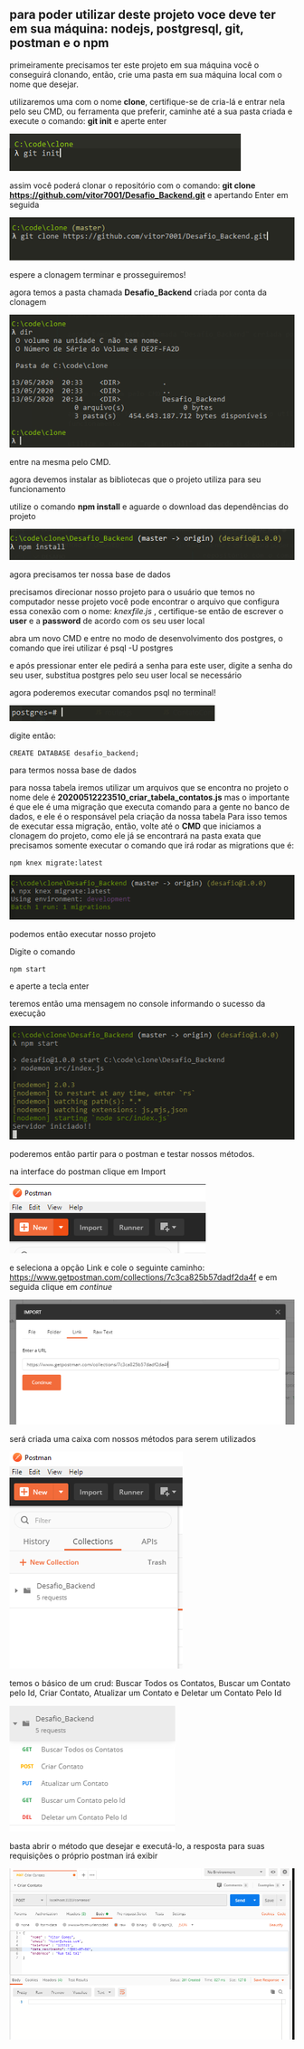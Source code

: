 ## para poder utilizar deste projeto voce deve ter em sua máquina: nodejs, postgresql, git, postman e o npm

primeiramente precisamos ter este projeto em sua máquina você o conseguirá clonando, então, crie uma pasta em sua máquina local com o nome que desejar.

utilizaremos uma com o nome **clone**, certifique-se de cria-lá
e entrar nela pelo seu CMD, ou ferramenta que preferir, caminhe até a sua pasta criada e execute o comando:
**git init** e aperte enter

![](/src/img/gitInit.PNG)


assim você poderá clonar o repositório com o comando: **git clone https://github.com/vitor7001/Desafio_Backend.git** e apertando Enter em seguida

![](/src/img/gitClone.PNG)

espere a clonagem terminar e prosseguiremos!

agora temos a pasta chamada **Desafio_Backend** criada por conta da clonagem

![](/src/img/criacaoPasta.PNG)


entre na mesma pelo CMD.

agora devemos instalar as bibliotecas que o projeto utiliza para seu funcionamento

utilize o comando **npm install** e aguarde o download das dependências do projeto

![](/src/img/npmInstall.PNG)

agora precisamos ter nossa base de dados

precisamos direcionar nosso projeto para o usuário que temos no computador nesse projeto você pode encontrar o arquivo que configura essa conexão com o nome: _knexfile.js_ , certifique-se então de escrever o __user__ e a __password__ de acordo com os seu user local

abra um novo CMD e entre no modo de desenvolvimento dos postgres, o comando que irei utilizar é
psql -U postgres

e após pressionar enter ele pedirá a senha para este user, digite a senha do seu user, substitua postgres pelo seu user local se necessário

agora poderemos executar comandos psql no terminal!

![](/src/img/linhaPsql.PNG)

digite então:

```
CREATE DATABASE desafio_backend;
```

para termos nossa base de dados

para nossa tabela iremos utilizar um arquivos que se encontra no projeto o nome dele é **20200512223510_criar_tabela_contatos.js** mas o importante é que ele é uma migração que executa comando para a gente no banco de dados, e ele é o responsável pela criação da nossa tabela Para isso temos de executar essa migração, então, volte até o **CMD** que iniciamos a clonagem do projeto, como ele já se encontrará na pasta exata que precisamos somente executar o comando que irá rodar as migrations
que é: 

```
npm knex migrate:latest
```

![](/src/img/migrate.PNG)

podemos então executar nosso projeto

Digite o comando 

```
npm start
```
e aperte a tecla enter

teremos então uma mensagem no console informando o sucesso da execução

![](/src/img/npmStart.PNG)

poderemos então partir para o postman e testar nossos métodos.

na interface do postman clique em Import 

![](/src/img/postImport.PNG)

e seleciona a opção Link e cole o seguinte caminho: https://www.getpostman.com/collections/7c3ca825b57dadf2da4f e em seguida clique em _continue_

![](/src/img/postUrl.PNG)

será criada uma caixa com nossos métodos para serem utilizados

![](/src/img/postCaixa.PNG)

temos o básico de um crud: Buscar Todos os Contatos, Buscar um Contato pelo Id,
Criar Contato, Atualizar um Contato e Deletar um Contato Pelo Id

![](/src/img/postMetodos.PNG)

basta abrir o método que desejar e executá-lo, a resposta para suas requisições o próprio postman irá exibir

![](/src/img/postCriar.PNG)
